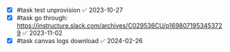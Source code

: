 - [x] #task test unprovision ✅ 2023-10-27
- [x] #task go through: https://instructure.slack.com/archives/C029536CU/p1698071953453729 ✅ 2023-11-02
- [x] #task canvas logs download ✅ 2024-02-26